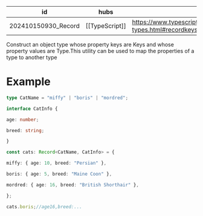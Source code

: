 
| id                  | hubs           | source                                                                          |
| ------------------- | -------------- | ------------------------------------------------------------------------------- |
| 202410150930_Record | [[TypeScript]] | https://www.typescriptlang.org/docs/handbook/utility-types.html#recordkeys-type |
Construct an object type whose property keys are Keys and whose property values are Type.This utility can be used to map the properties of a type to another type
# Example 
```ts
type CatName = "miffy" | "boris" | "mordred";

interface CatInfo {

age: number;

breed: string;

}

const cats: Record<CatName, CatInfo> = {

miffy: { age: 10, breed: "Persian" },

boris: { age: 5, breed: "Maine Coon" },

mordred: { age: 16, breed: "British Shorthair" },

};

cats.boris;//age16,breed:...
```